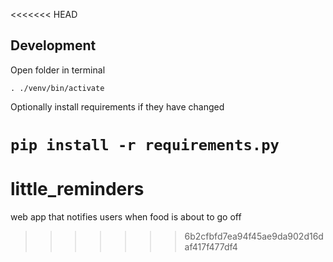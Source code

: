 <<<<<<< HEAD
## Development

Open folder in terminal

`. ./venv/bin/activate`

Optionally install requirements if they have changed

`pip install -r requirements.py`
=======
# little_reminders
web app that notifies users when food is about to go off
>>>>>>> 6b2cfbfd7ea94f45ae9da902d16daf417f477df4
